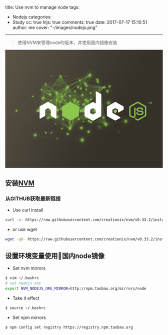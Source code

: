 title: Use nvm to manage node
tags:
  - Nodejs
categories:
  - Study
cc: true
hljs: true
comments: true
date: 2017-07-17 15:10:51
author: me
cover: "-/images/nodejs.png"
---
> 使用NVM来管理node的版本，并使用国内镜像安装

![Node](/images/nodejs.png)
## 安装[NVM](https://github.com/creationix/nvm)

### 从GITHUB获取最新链接
* Use curl install
```bash
curl -o- https://raw.githubusercontent.com/creationix/nvm/v0.33.2/install.sh | bash
```
* or use wget
```bash
wget -qO- https://raw.githubusercontent.com/creationix/nvm/v0.33.2/install.sh | bash
```

## 设置环境变量使用国内node镜像
* Set nvm mirrors
```bash
$ vim ~/.bashrc
# set nodejs env
export NVM_NODEJS_ORG_MIRROR=http://npm.taobao.org/mirrors/node
```
* Take it effect
```bash
$ source ~/.bashrc
```
* Set npm mirrors
```bash
$ npm config set registry https://registry.npm.taobao.org
```
